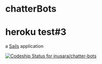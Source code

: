 # chatterBots
# heroku test#3

a [Sails](http://sailsjs.org) application

[ ![Codeship Status for inusara/chatter-bots](https://codeship.com/projects/215d58a0-503d-0132-7c9f-66df49ff6485/status)](https://codeship.com/projects/47986)
